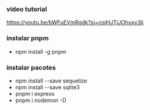 ### video tutorial
https://youtu.be/bWFuEVmRgdk?si=cqiHJTjJOhuxy3Ii

### instalar pnpm 
- npm install -g pnpm

### instalar pacotes
- npm install --save sequelize
- npm install --save sqlite3
- pnpm i express
- pnpm i nodemon -D

